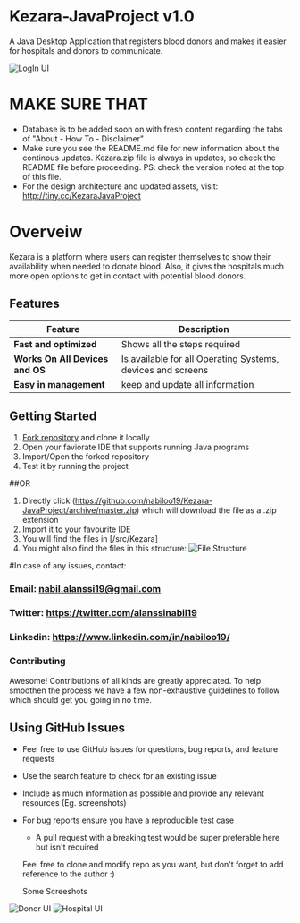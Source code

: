 # Kezara-JavaProject v1.0
A Java Desktop Application that registers blood donors and makes it easier for hospitals and donors to communicate.

![LogIn UI](https://user-images.githubusercontent.com/45761185/71785519-8f00e800-3011-11ea-89f9-446420f9a6e2.PNG)

#  MAKE SURE THAT
* Database is to be added soon on with fresh content regarding the tabs of "About - How To - Disclaimer"
* Make sure you see the README.md file for new information about the continous updates. Kezara.zip file is always in updates, so check the README file before proceeding. PS: check the version noted at the top of this file.
* For the design architecture and updated assets, visit: http://tiny.cc/KezaraJavaProject


# Overveiw
 Kezara is a platform where users can register themselves to show their availability when needed to donate blood. Also, it gives the hospitals much more open options to get in contact with potential blood donors.
 
 ## Features
| Feature | Description |
|---|---|
| **Fast and optimized** | Shows all the steps required |
| **Works On All Devices and OS** | Is available for all Operating Systems, devices and screens |
| **Easy in management** | keep and update all information |

## Getting Started
1. [Fork repository](https://github.com/nabiloo19/Kezara-JavaProjec/fork) and clone it locally
1. Open your faviorate IDE that supports running Java programs
1. Import/Open the forked repository
1. Test it by running the project

##OR

1. Directly click (https://github.com/nabiloo19/Kezara-JavaProject/archive/master.zip) which will download the file as a .zip extension
1. Import it to your favourite IDE
1. You will find the files in [/src/Kezara]
1. You might also find the files in this structure: ![File Structure](https://user-images.githubusercontent.com/45761185/71785786-cfae3080-3014-11ea-8d5a-92339553669f.PNG)

 #In case of any issues, contact:
 ### Email: nabil.alanssi19@gmail.com
 ### Twitter: https://twitter.com/alanssinabil19
 ### Linkedin: https://www.linkedin.com/in/nabiloo19/
 
 ### Contributing
Awesome! Contributions of all kinds are greatly appreciated. To help smoothen the process we have a few non-exhaustive guidelines to follow which should get you going in no time.

## Using GitHub Issues
* Feel free to use GitHub issues for questions, bug reports, and feature requests
* Use the search feature to check for an existing issue
* Include as much information as possible and provide any relevant resources (Eg. screenshots)
* For bug reports ensure you have a reproducible test case
    - A pull request with a breaking test would be super preferable here but isn't required
    
    Feel free to clone and modify repo as you want, but don't forget to add reference to the author :)
    
    Some Screeshots

![Donor UI](https://user-images.githubusercontent.com/45761185/71785520-8f00e800-3011-11ea-9e99-dddf59533e1d.PNG)
![Hospital UI](https://user-images.githubusercontent.com/45761185/71785521-8f997e80-3011-11ea-861c-8b266dabf6d8.PNG)
